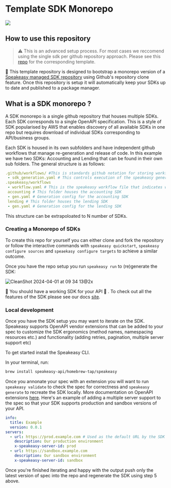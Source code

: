 # Template SDK Monorepo

<div align="left">
    <a href="https://speakeasyapi.dev/"><img src="https://custom-icon-badges.demolab.com/badge/-Built%20By%20Speakeasy-212015?style=for-the-badge&logoColor=FBE331&logo=speakeasy&labelColor=545454" /></a>   
</div>

## How to use this repository

> :warning: This is an advanced setup process. For most cases we reccomend using the single sdk per github repository approach. Please see this [repo](https://github.com/speakeasy-sdks/template-sdk) for the corresponding template.

**👀** This template repository is designed to bootstrap a monorepo version of a [Speakeasy managed SDK repository](https://speakeasyapi.dev/docs/create-client-sdks/) using Github's repository clone feature. Once this repository is setup it will automatically keep your SDKs up to date and published to a package manager.

## What is a SDK monorepo ?

A SDK monorepo is a single github repository that houses multiple SDKs. Each SDK corresponds to a single OpenAPI specification. This is a style of SDK popularised by AWS that enables discovery of all available SDKs in one repo but requires download of individual SDKs corresponding to API/business groups.

Each SDK is housed in its own subfolders and have independent github workflows that manage re-generation and release of code. In this example we have two SDKs: Accounting and Lending that can be found in their own sub folders. The general structure is as follows:

```yaml
.github/workflows/ #This is standards github notation for storing workflow files on Github
 - sdk_generation.yaml # This controls execution of the speakeasy generation workflow file. Automatically created by speakeasy
.speakeasy/workflows
 - workflow.yaml # This is the speakeasy workflow file that indicates what sources to use and targets to generate
 accounting # This folder houses the accounting SDK
 - gen.yaml # Generation config for the accounting SDK
 lending # This folder houses the lending SDK
 - gen.yaml # Generation config for the lending SDK
```

This structure can be extrapoloated to N number of SDKs.

### Creating a Monorepo of SDKs

To create this repo for yourself you can either clone and fork the repository or follow the interactive commands with `speakeasy quickstart`, `speakeasy configure sources` and `speaekasy configure targets` to achieve a similar outcome.

Once you have the repo setup you run `speakeasy run` to (re)generate the SDK: 

![CleanShot 2024-04-01 at 09 34 13@2x](https://github.com/speakeasy-sdks/template-sdk-monorepo/assets/68016351/a1c59329-77f7-4fbd-b928-f2ab89d6b37a)

🚀 You should have a working SDK for your API 🙂 . To check out all the features of the SDK please see our docs [site](https://speakeasyapi.dev/docs/create-client-sdks/).

### Local development

Once you have the SDK setup you may want to iterate on the SDK. Speakeasy supports OpenAPI vendor extensions that can be added to your spec to customize the SDK ergonomics (method names, namespacing resources etc.) and functionality (adding retries, pagination, multiple server support etc)

To get started install the Speakeasy CLI.

In your terminal, run:

```bash
brew install speakeasy-api/homebrew-tap/speakeasy
```
Once you annonate your spec with an extension you will want to run `speakeasy validate` to check the spec for correctness and `speakeasy generate` to recreate the SDK locally. More documentation on OpenAPI extensions [here](https://speakeasyapi.dev/docs/customize-sdks/namespaces/). Here's an example of adding a multiple server support to the spec so that your SDK supports production and sandbox versions of your API. 

```yaml
info:
  title: Example
  version: 0.0.1
servers:
  - url: https://prod.example.com # Used as the default URL by the SDK
    description: Our production environment
    x-speakeasy-server-id: prod
  - url: https://sandbox.example.com
    description: Our sandbox environment
    x-speakeasy-server-id: sandbox
```

Once you're finished iterating and happy with the output push only the latest version of spec into the repo and regenerate the SDK using step 5 above.

